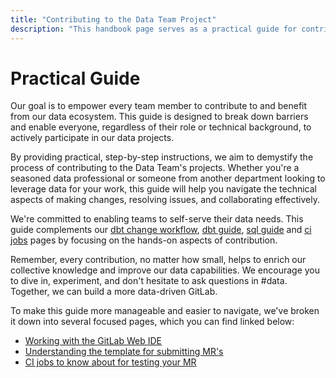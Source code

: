 ```yaml
---
title: "Contributing to the Data Team Project"
description: "This handbook page serves as a practical guide for contributing to the Data Team project"
---
```

# Practical Guide

Our goal is to empower every team member to contribute to and benefit from our data ecosystem. This guide is designed to break down barriers and enable everyone, regardless of their role or technical background, to actively participate in our data projects.

By providing practical, step-by-step instructions, we aim to demystify the process of contributing to the Data Team's projects. Whether you're a seasoned data professional or someone from another department looking to leverage data for your work, this guide will help you navigate the technical aspects of making changes, resolving issues, and collaborating effectively.

We're committed to enabling teams to self-serve their data needs. This guide complements our [dbt change workflow](/handbook/enterprise-data/how-we-work/dbt-change-workflow/), [dbt guide](/handbook/enterprise-data/platform/dbt-guide/), [sql guide](/handbook/enterprise-data/platform/sql-style-guide/) and [ci jobs](/handbook/enterprise-data/platform/ci-jobs/) pages by focusing on the hands-on aspects of contribution. 

Remember, every contribution, no matter how small, helps to enrich our collective knowledge and improve our data capabilities. We encourage you to dive in, experiment, and don't hesitate to ask questions in #data. Together, we can build a more data-driven GitLab.

To make this guide more manageable and easier to navigate, we've broken it down into several focused pages, which you can find linked below:

- [Working with the GitLab Web IDE](/handbook/enterprise-data/contributing-to-the-data-team-project/web-ide/)
- [Understanding the template for submitting MR's](/handbook/enterprise-data/how-we-work/contributing-to-the-data-team-project/mr-template/)
- [CI jobs to know about for testing your MR](/handbook/enterprise-data/how-we-work/contributing-to-the-data-team-project/ci-jobs/)






